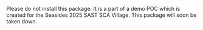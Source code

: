 Please do not install this package. It is a part of a demo POC which is created for the Seasides 2025 SAST SCA Village. This package will soon be taken down.
